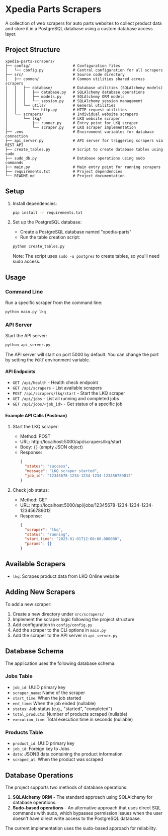 # Xpedia Parts Scrapers

A collection of web scrapers for auto parts websites to collect product data and store it in a PostgreSQL database using a custom database access layer.

## Project Structure

```
xpedia-parts-scrapers/
├── config/                   # Configuration files
│   └── config.py             # Central configuration for all scrapers
├── src/                      # Source code directory
│   ├── common/               # Common utilities shared across scrapers
│   │   ├── database/         # Database utilities (SQLAlchemy models)
│   │   │   ├── database.py   # SQLAlchemy database operations
│   │   │   ├── models.py     # SQLAlchemy ORM models
│   │   │   └── session.py    # SQLAlchemy session management
│   │   └── utils/            # General utilities
│   │       └── http.py       # HTTP request utilities
│   └── scrapers/             # Individual website scrapers
│       └── lkq/              # LKQ website scraper
│           ├── runner.py     # Entry point for LKQ scraper
│           └── scraper.py    # LKQ scraper implementation
├── .env                      # Environment variables for database connection
├── api_server.py             # API server for triggering scrapers via REST API
├── create_tables.py          # Script to create database tables using sudo
├── sudo_db.py                # Database operations using sudo commands
├── main.py                   # Main entry point for running scrapers
├── requirements.txt          # Project dependencies
└── README.md                 # Project documentation
```

## Setup

1. Install dependencies:
   ```bash
   pip install -r requirements.txt
   ```

2. Set up the PostgreSQL database:
   - Create a PostgreSQL database named "xpedia-parts"
   - Run the table creation script:
   ```bash
   python create_tables.py
   ```
   
   Note: The script uses `sudo -u postgres` to create tables, so you'll need sudo access.

## Usage

### Command Line

Run a specific scraper from the command line:

```bash
python main.py lkq
```

### API Server

Start the API server:

```bash
python api_server.py
```

The API server will start on port 5000 by default. You can change the port by setting the `PORT` environment variable.

#### API Endpoints

- `GET /api/health` - Health check endpoint
- `GET /api/scrapers` - List available scrapers
- `POST /api/scrapers/lkq/start` - Start the LKQ scraper
- `GET /api/jobs` - List all running and completed jobs
- `GET /api/jobs/<job_id>` - Get status of a specific job

#### Example API Calls (Postman)

1. Start the LKQ scraper:
   - Method: POST
   - URL: http://localhost:5000/api/scrapers/lkq/start
   - Body: `{}` (empty JSON object)
   - Response:
     ```json
     {
       "status": "success",
       "message": "LKQ scraper started",
       "job_id": "12345678-1234-1234-1234-123456789012"
     }
     ```

2. Check job status:
   - Method: GET
   - URL: http://localhost:5000/api/jobs/12345678-1234-1234-1234-123456789012
   - Response:
     ```json
     {
       "scraper": "lkq",
       "status": "running",
       "start_time": "2023-01-01T12:00:00.000000",
       "params": {}
     }
     ```

## Available Scrapers

- `lkq`: Scrapes product data from LKQ Online website

## Adding New Scrapers

To add a new scraper:

1. Create a new directory under `src/scrapers/`
2. Implement the scraper logic following the project structure
3. Add configuration in `config/config.py`
4. Add the scraper to the CLI options in `main.py`
5. Add the scraper to the API server in `api_server.py`

## Database Schema

The application uses the following database schema:

### Jobs Table
- `job_id`: UUID primary key
- `scraper_name`: Name of the scraper
- `start_time`: When the job started
- `end_time`: When the job ended (nullable)
- `status`: Job status (e.g., "started", "completed")
- `total_products`: Number of products scraped (nullable) 
- `execution_time`: Total execution time in seconds (nullable)

### Products Table
- `product_id`: UUID primary key
- `job_id`: Foreign key to Jobs
- `data`: JSONB data containing the product information
- `scraped_at`: When the product was scraped

## Database Operations

The project supports two methods of database operations:

1. **SQLAlchemy ORM** - The standard approach using SQLAlchemy for database operations.
2. **Sudo-based operations** - An alternative approach that uses direct SQL commands with sudo, which bypasses permission issues when the user doesn't have direct write access to the PostgreSQL database.

The current implementation uses the sudo-based approach for reliability.